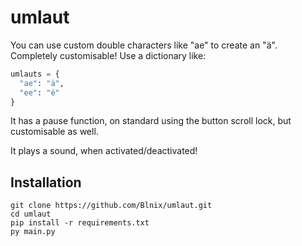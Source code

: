 # umlaut

You can use custom double characters like "ae" to create an "ä". Completely customisable!
Use a dictionary like: 
```python
umlauts = {
  "ae": "ä",
  "ee": "é"
}
```

It has a pause function, on standard using the button scroll lock, but customisable as well.

It plays a sound, when activated/deactivated!

## Installation
    git clone https://github.com/Blnix/umlaut.git
    cd umlaut
    pip install -r requirements.txt
    py main.py
